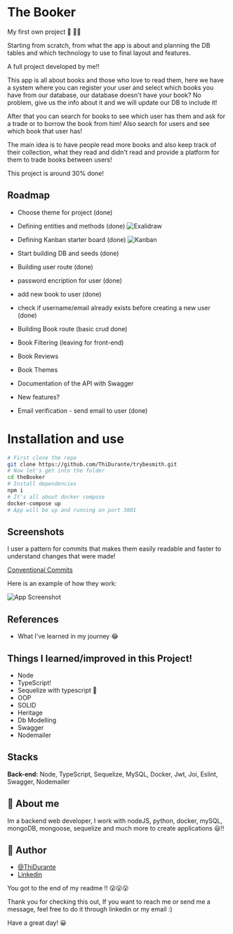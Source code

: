 # The Booker

My first own project 👀 🚀🚀

Starting from scratch, from what the app is about and planning the DB tables and which technology to use to final layout and features.

A full project developed by me!!

This app is all about books and those who love to read them, here we have a system where you can register your user and select which books you have from our database, our database doesn't have your book? No problem, give us the info about it and we will update our DB to include it!

After that you can search for books to see which user has them and ask for a trade or to borrow the book from him! Also search for users and see which book that user has!

The main idea is to have people read more books and also keep track of their collection, what they read and didn't read and provide a platform for them to trade books between users!

This project is around 30% done!

## Roadmap

- Choose theme for project (done)

- Defining entities and methods (done)
  ![Exalidraw](https://i.imgur.com/TWNKlME.png)

- Defining Kanban starter board (done)
  ![Kanban](https://i.imgur.com/9SnkeEO.png)

- Start building DB and seeds (done)

- Building user route (done)

- password encription for user (done)

- add new book to user (done)

- check if username/email already exists before creating a new user (done)

- Building Book route (basic crud done)

- Book Filtering (leaving for front-end)

- Book Reviews

- Book Themes

- Documentation of the API with Swagger

- New features?

- Email verification - send email to user (done)

# Installation and use

```bash
# First clone the repo
git clone https://github.com/ThiDurante/trybesmith.git
# Now let's get into the folder
cd theBooker
# Install dependencies
npm i
# It's all about docker compose
docker-compose up
# App will be up and running on port 3001
```

## Screenshots

I user a pattern for commits that makes them easily readable and faster to understand changes that were made!

[Conventional Commits](https://www.conventionalcommits.org/en/v1.0.0/)

Here is an example of how they work:

![App Screenshot](https://i.imgur.com/hBJc5om.png)

## References

- What I've learned in my journey 😂

## Things I learned/improved in this Project!

- Node
- TypeScript!
- Sequelize with typescript 🤔
- OOP
- SOLID
- Heritage
- Db Modelling
- Swagger
- Nodemailer

## Stacks

**Back-end:** Node, TypeScript, Sequelize, MySQL, Docker, Jwt, Joi, Eslint, Swagger, Nodemailer

## 🚀 About me

Im a backend web developer, I work with nodeJS, python, docker, mySQL, mongoDB, mongoose, sequelize and much more to create applications 😃!!

## 🚀 Author

- [@ThiDurante](https://www.github.com/ThiDurante)
- [Linkedin](https://www.linkedin.com/in/thidurante/)

You got to the end of my readme !! 😮😮😮

Thank you for checking this out, If you want to reach me or send me a message, feel free to do it through linkedin or my email :)

Have a great day! 😀
